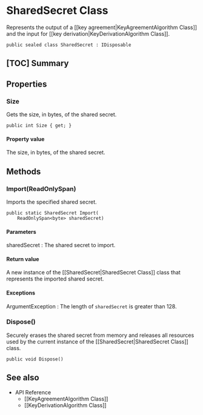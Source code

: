 # SharedSecret Class

Represents the output of a [[key agreement|KeyAgreementAlgorithm Class]] and the
input for [[key derivation|KeyDerivationAlgorithm Class]].

    public sealed class SharedSecret : IDisposable


## [TOC] Summary


## Properties


### Size

Gets the size, in bytes, of the shared secret.

    public int Size { get; }

#### Property value

The size, in bytes, of the shared secret.


## Methods


### Import(ReadOnlySpan<byte>)

Imports the specified shared secret.

    public static SharedSecret Import(
        ReadOnlySpan<byte> sharedSecret)

#### Parameters

sharedSecret
: The shared secret to import.

#### Return value

A new instance of the [[SharedSecret|SharedSecret Class]] class that represents
the imported shared secret.

#### Exceptions

ArgumentException
: The length of `sharedSecret` is greater than 128.


### Dispose()

Securely erases the shared secret from memory and releases all resources used by
the current instance of the [[SharedSecret|SharedSecret Class]] class.

    public void Dispose()


## See also

* API Reference
    * [[KeyAgreementAlgorithm Class]]
    * [[KeyDerivationAlgorithm Class]]
